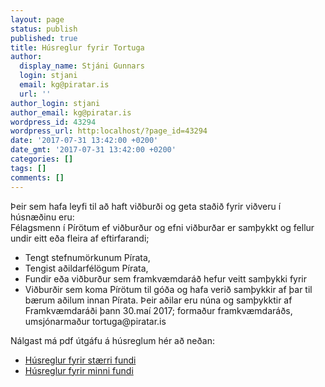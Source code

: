 ```yaml
---
layout: page
status: publish
published: true
title: Húsreglur fyrir Tortuga
author:
  display_name: Stjáni Gunnars
  login: stjani
  email: kg@piratar.is
  url: ''
author_login: stjani
author_email: kg@piratar.is
wordpress_id: 43294
wordpress_url: http:localhost/?page_id=43294
date: '2017-07-31 13:42:00 +0200'
date_gmt: '2017-07-31 13:42:00 +0200'
categories: []
tags: []
comments: []
---
```

<p>Þeir sem hafa leyfi til að haft viðburði og geta staðið fyrir viðveru í húsnæðinu eru:<br />
Félagsmenn í Pírötum ef viðburður og efni viðburðar er samþykkt og fellur undir eitt eða fleira af eftirfarandi;</p>
<ul>
<li>Tengt stefnumörkunum Pírata,</li>
<li>Tengist aðildarfélögum Pírata,</li>
<li>Fundir eða viðburður sem framkvæmdaráð hefur veitt samþykki fyrir</li>
<li>Viðburðir sem koma Pírötum til góða og hafa verið samþykkir af þar til bærum aðilum innan Pírata. Þeir aðilar eru núna og samþykktir af Framkvæmdaráði þann 30.maí 2017; formaður framkvæmdaráðs, umsjónarmaður tortuga@piratar.is</li>
</ul>
<p>Nálgast má pdf útgáfu á húsreglum hér að neðan:</p>
<ul>
<li><a href="http:localhost/wp-content/uploads/2017/07/piratar-tortuga-husreglur-staerri-fundir.pdf">Húsreglur fyrir stærri fundi</a></li>
<li><a href="http:localhost/wp-content/uploads/2017/07/piratar-tortuga-husreglur-minni-fundir.pdf">Húsreglur fyrir minni fundi</a></li>
</ul>
